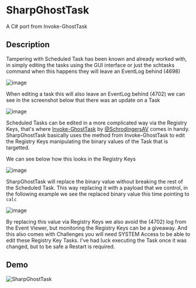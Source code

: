 # SharpGhostTask
A C# port from Invoke-GhostTask

## Description

Tampering with Scheduled Task has been known and already worked with, in simply editing the tasks using the GUI interface or just the schtasks command when this happens they will leave an EventLog behind (4698)

![image](https://github.com/dmcxblue/SharpGhostTask/assets/41899653/f0794e99-4565-4f19-b151-b5398128dc1f)

When editing a task this will also leave an EventLog behind (4702) we can see in the screenshot below that there was an update on a Task

![image](https://github.com/dmcxblue/SharpGhostTask/assets/41899653/7ccf5ee1-794b-49d1-8b9d-4165293e1a82)

Scheduled Tasks can be edited in a more complicated way via the Registry Keys, that's where [Invoke-GhostTask](https://gist.github.com/Workingdaturah/991de2d176b4b8c8bafd29cc957e20c2) by [@SchrodingersAV](https://twitter.com/SchrodingersAV) comes in handy. SharpGhostTask basically uses the method from Invoke-GhostTask to edit the Registry Keys manipulating the binary values of the Task that is targetted. 

We can see below how this looks in the Registry Keys

![image](https://github.com/dmcxblue/SharpGhostTask/assets/41899653/7aaa8467-cbf6-47b2-87ca-381efb3b531c)

SharpGhostTask will replace the binary value without breaking the rest of the Scheduled Task. This way replacing it with a payload that we control, in the following example we see the replaced binary value this time pointing to ```calc```

![image](https://github.com/dmcxblue/SharpGhostTask/assets/41899653/1094048a-7d78-4b29-a4c8-51d8f6c8beab)

By replacing this value via Registry Keys we also avoid the (4702) log from the Event Viewer, but monitoring the Registry Keys can be a giveaway. And this also comes with Challenges you will need SYSTEM Access to be able to edit these Registry Key Tasks. I've had luck executing the Task once it was changed, but to be safe a Restart is required.

## Demo

![SharpGhostTask](https://github.com/dmcxblue/SharpGhostTask/assets/41899653/d2045f62-cb50-4197-9205-78d285b4858b)


